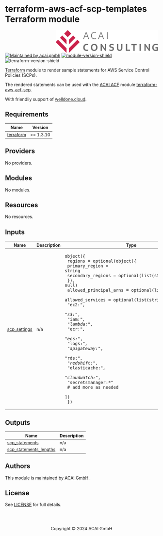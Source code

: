 # terraform-aws-acf-scp-templates Terraform module

<!-- LOGO -->
<a href="https://acai.gmbh">    
  <img src="https://github.com/acai-consulting/acai.public/raw/main/logo/logo_github_readme.png" alt="acai logo" title="ACAI" align="right" height="75" />
</a>

<!-- SHIELDS -->
[![Maintained by acai.gmbh][acai-shield]][acai-url]
[![module-version-shield]][module-release-url]
![terraform-version-shield]

<!-- DESCRIPTION -->
[Terraform][terraform-url] module to render sample statements for AWS Service Control Policies (SCPs).

The rendered statements can be used with the [ACAI ACF](https://acai.gmbh/solutions/acf/) module [terraform-aws-acf-scp](https://github.com/acai-consulting/terraform-aws-acf-scp).

With friendliy support of [welldone.cloud](https://welldone.cloud/).
<!-- BEGIN_TF_DOCS -->
## Requirements

| Name | Version |
|------|---------|
| <a name="requirement_terraform"></a> [terraform](#requirement\_terraform) | >= 1.3.10 |

## Providers

No providers.

## Modules

No modules.

## Resources

No resources.

## Inputs

| Name | Description | Type | Default | Required |
|------|-------------|------|---------|:--------:|
| <a name="input_scp_settings"></a> [scp\_settings](#input\_scp\_settings) | n/a | <pre>object({<br>    regions = optional(object({<br>      primary_region    = string<br>      secondary_regions = optional(list(string), [])<br>    }), null)<br>    allowed_principal_arns = optional(list(string), [])<br>    allowed_services = optional(list(string), [<br>      "ec2:*",<br>      "s3:*",<br>      "iam:*",<br>      "lambda:*",<br>      "ecr:*",<br>      "ecs:*",<br>      "logs:*",<br>      "apigateway:*",<br>      "rds:*",<br>      "redshift:*",<br>      "elasticache:*",<br>      "cloudwatch:*",<br>      "secretsmanager:*"<br>      # add more as needed<br>    ])<br>  })</pre> | <pre>{<br>  "allowed_principal_arns": [],<br>  "allowed_services": [<br>    "ec2:*",<br>    "s3:*",<br>    "iam:*",<br>    "lambda:*",<br>    "ecr:*",<br>    "ecs:*",<br>    "logs:*",<br>    "apigateway:*",<br>    "rds:*",<br>    "redshift:*",<br>    "elasticache:*",<br>    "cloudwatch:*",<br>    "secretsmanager:*"<br>  ],<br>  "regions": null<br>}</pre> | no |

## Outputs

| Name | Description |
|------|-------------|
| <a name="output_scp_statements"></a> [scp\_statements](#output\_scp\_statements) | n/a |
| <a name="output_scp_statements_lengths"></a> [scp\_statements\_lengths](#output\_scp\_statements\_lengths) | n/a |
<!-- END_TF_DOCS -->

<!-- AUTHORS -->
## Authors

This module is maintained by [ACAI GmbH][acai-url].

<!-- LICENSE -->
## License

See [LICENSE][license-url] for full details.

<!-- COPYRIGHT -->
<br />
<br />
<p align="center">Copyright &copy; 2024 ACAI GmbH</p>

<!-- MARKDOWN LINKS & IMAGES -->
[acai-url]: https://acai.gmbh
[acai-shield]: https://img.shields.io/badge/maintained_by-acai.gmbh-CB224B?style=flat
[module-version-shield]: https://img.shields.io/badge/module_version-1.0.2-CB224B?style=flat
[module-release-url]: https://github.com/acai-consulting/terraform-aws-acf-scp/releases
[terraform-version-shield]: https://img.shields.io/badge/tf-%3E%3D1.3.10-blue.svg?style=flat&color=blueviolet
[license-url]: https://github.com/acai-consulting/terraform-aws-acf-scp/tree/main/LICENSE.md
[terraform-url]: https://www.terraform.io
